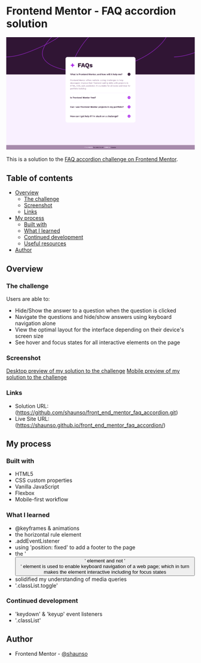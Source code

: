 # Frontend Mentor - FAQ accordion solution

![Desktop preview of my solution to the challenge](./desktop_solution.png)

This is a solution to the [FAQ accordion challenge on Frontend Mentor](https://www.frontendmentor.io/challenges/faq-accordion-wyfFdeBwBz).

## Table of contents

- [Overview](#overview)
  - [The challenge](#the-challenge)
  - [Screenshot](#screenshot)
  - [Links](#links)
- [My process](#my-process)
  - [Built with](#built-with)
  - [What I learned](#what-i-learned)
  - [Continued development](#continued-development)
  - [Useful resources](#useful-resources)
- [Author](#author)

## Overview

### The challenge

Users are able to:

- Hide/Show the answer to a question when the question is clicked
- Navigate the questions and hide/show answers using keyboard navigation alone
- View the optimal layout for the interface depending on their device's screen size
- See hover and focus states for all interactive elements on the page

### Screenshot

[Desktop preview of my solution to the challenge](./desktop_solution.png)
[Mobile preview of my solution to the challenge](./mobile_solution.png)

### Links

- Solution URL: (https://github.com/shaunso/front_end_mentor_faq_accordion.git)
- Live Site URL: (https://shaunso.github.io/front_end_mentor_faq_accordion/)

## My process

### Built with

- HTML5
- CSS custom properties
- Vanilla JavaScript
- Flexbox
- Mobile-first workflow

### What I learned

- @keyframes & animations
- the horizontal rule element
- .addEventListener
- using 'position: fixed' to add a footer to the page
- the '<button>' element and not '<div>' element is used to enable keyboard navigation of a web page; which in turn makes the element interactive including for focus states
- solidified my understanding of media queries
- '.classList.toggle'

### Continued development

- 'keydown' & 'keyup' event listeners
- '.classList'

## Author

- Frontend Mentor - [@shaunso](https://www.frontendmentor.io/profile/shaunso)